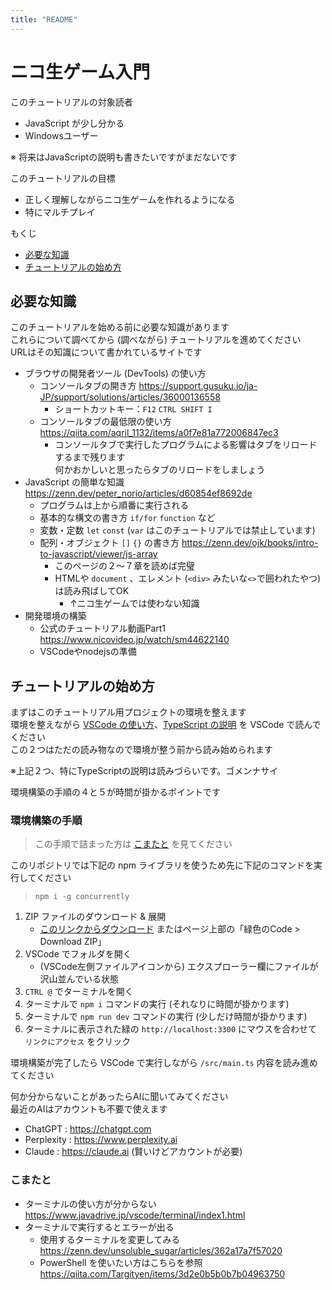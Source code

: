 ```yaml
---
title: "README"
---
```



# ニコ生ゲーム入門

このチュートリアルの対象読者
* JavaScript が少し分かる
* Windowsユーザー

※ 将来はJavaScriptの説明も書きたいですがまだないです

このチュートリアルの目標
* 正しく理解しながらニコ生ゲームを作れるようになる
* 特にマルチプレイ

もくじ
* [必要な知識](#必要な知識)
* [チュートリアルの始め方](#チュートリアルの始め方)


## 必要な知識
このチュートリアルを始める前に必要な知識があります  
これらについて調べてから (調べながら) チュートリアルを進めてください  
URLはその知識について書かれているサイトです

* ブラウザの開発者ツール (DevTools) の使い方
  * コンソールタブの開き方            https://support.gusuku.io/ja-JP/support/solutions/articles/36000136558
    * ショートカットキー：`F12` `CTRL SHIFT I`
  * コンソールタブの最低限の使い方    https://qiita.com/aqril_1132/items/a0f7e81a772006847ec3
    * コンソールタブで実行したプログラムによる影響はタブをリロードするまで残ります  
      何かおかしいと思ったらタブのリロードをしましょう
* JavaScript の簡単な知識             https://zenn.dev/peter_norio/articles/d60854ef8692de
  * プログラムは上から順番に実行される
  * 基本的な構文の書き方 `if/for` `function` など
  * 変数・定数 `let` `const` (`var` はこのチュートリアルでは禁止しています)
  * 配列・オブジェクト `[]` `{}` の書き方   https://zenn.dev/ojk/books/intro-to-javascript/viewer/js-array
    * このページの２～７章を読めば完璧
    * HTMLや `document` 、エレメント (`<div>` みたいな`<>`で囲われたやつ) は読み飛ばしてOK
      * ↑ニコ生ゲームでは使わない知識
* 開発環境の構築
  * 公式のチュートリアル動画Part1     https://www.nicovideo.jp/watch/sm44622140
  * VSCodeやnodejsの準備


## チュートリアルの始め方
まずはこのチュートリアル用プロジェクトの環境を整えます  
環境を整えながら
[VSCode の使い方](src/!DOC/1.VSCode.ts)、[TypeScript の説明](src/!DOC/2.TypeScript.ts)
を VSCode で読んでください  
この２つはただの読み物なので環境が整う前から読み始められます

※上記２つ、特にTypeScriptの説明は読みづらいです。ゴメンナサイ

環境構築の手順の４と５が時間が掛かるポイントです

### 環境構築の手順
> この手順で詰まった方は [こまたと](#こまたと) を見てください

このリポジトリでは下記の npm ライブラリを使うため先に下記のコマンドを実行してください
> `npm i -g concurrently`

1. ZIP ファイルのダウンロード & 展開
   * [このリンクからダウンロード](https://github.com/mujurin1/nicolive-comeview-extension/archive/refs/heads/main.zip)
     またはページ上部の「緑色のCode > Download ZIP」
2. VSCode でフォルダを開く
   * (VSCode左側ファイルアイコンから) エクスプローラー欄にファイルが沢山並んでいる状態
3. `CTRL @` でターミナルを開く
4. ターミナルで `npm i` コマンドの実行 (それなりに時間が掛かります)
5. ターミナルで `npm run dev` コマンドの実行 (少しだけ時間が掛かります)
6. ターミナルに表示された緑の `http://localhost:3300` にマウスを合わせて `リンクにアクセス` をクリック

環境構築が完了したら VSCode で実行しながら `/src/main.ts` 内容を読み進めてください

何か分からないことがあったらAIに聞いてみてください  
最近のAIはアカウントも不要で使えます
* ChatGPT    : https://chatgpt.com
* Perplexity : https://www.perplexity.ai
* Claude     : https://claude.ai (賢いけどアカウントが必要)

### こまたと
* ターミナルの使い方が分からない            https://www.javadrive.jp/vscode/terminal/index1.html
* ターミナルで実行するとエラーが出る
  * 使用するターミナルを変更してみる        https://zenn.dev/unsoluble_sugar/articles/362a17a7f57020
  * PowerShell を使いたい方はこちらを参照   https://qiita.com/Targityen/items/3d2e0b5b0b7b04963750
